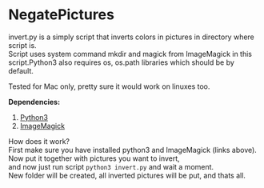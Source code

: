 # NegatePictures
invert.py is a simply script that inverts colors in pictures in directory where script is.<br />
Script uses system command mkdir and magick from ImageMagick in this script.Python3 also requires os, os.path libraries which should be by default.<br />

Tested for Mac only, pretty sure it would work on linuxes too.<br /> 

**Dependencies:**
1. [Python3](https://www.python.org)
2. [ImageMagick](https://imagemagick.org/index.php)

How does it work?<br />
First make sure you have installed python3 and ImageMagick (links above).<br /> 
Now put it together with pictures you want to invert,<br />
and now just run script `python3 invert.py` and wait a moment.<br />
New folder will be created, all inverted pictures will be put, and thats all.<br />
